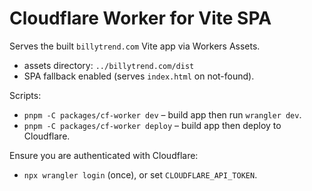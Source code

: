 # Cloudflare Worker for Vite SPA

Serves the built `billytrend.com` Vite app via Workers Assets.

- assets directory: `../billytrend.com/dist`
- SPA fallback enabled (serves `index.html` on not-found).

Scripts:

- `pnpm -C packages/cf-worker dev` – build app then run `wrangler dev`.
- `pnpm -C packages/cf-worker deploy` – build app then deploy to Cloudflare.

Ensure you are authenticated with Cloudflare:

- `npx wrangler login` (once), or set `CLOUDFLARE_API_TOKEN`.
